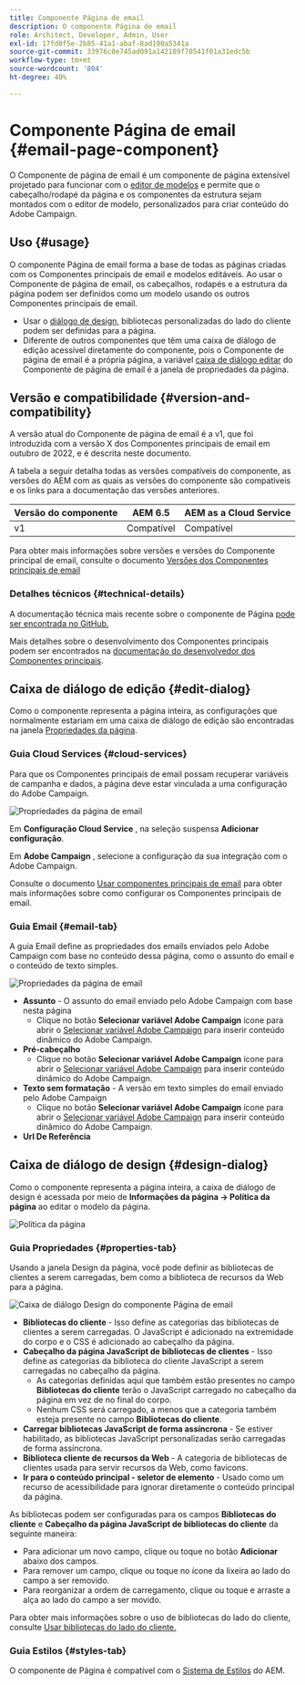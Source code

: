 ```yaml
---
title: Componente Página de email
description: O componente Página de email
role: Architect, Developer, Admin, User
exl-id: 17fd0f5e-2b85-41a1-abaf-8ad190a5341a
source-git-commit: 33976c0e745ad091a142109f70541f01a31edc5b
workflow-type: tm+mt
source-wordcount: '804'
ht-degree: 40%

---
```



# Componente Página de email {#email-page-component}

O Componente de página de email é um componente de página extensível projetado para funcionar com o [editor de modelos](https://experienceleague.adobe.com/docs/experience-manager-cloud-service/sites/authoring/features/templates.html?lang=pt-BR) e permite que o cabeçalho/rodapé da página e os componentes da estrutura sejam montados com o editor de modelo, personalizados para criar conteúdo do Adobe Campaign.

## Uso {#usage}

O componente Página de email forma a base de todas as páginas criadas com os Componentes principais de email e modelos editáveis. Ao usar o Componente de página de email, os cabeçalhos, rodapés e a estrutura da página podem ser definidos como um modelo usando os outros Componentes principais de email.

* Usar o [diálogo de design,](#design-dialog) bibliotecas personalizadas do lado do cliente podem ser definidas para a página.
* Diferente de outros componentes que têm uma caixa de diálogo de edição acessível diretamente do componente, pois o Componente de página de email é a própria página, a variável [caixa de diálogo editar](#edit-dialog) do Componente de página de email é a janela de propriedades da página.

## Versão e compatibilidade {#version-and-compatibility}

A versão atual do Componente de página de email é a v1, que foi introduzida com a versão X dos Componentes principais de email em outubro de 2022, e é descrita neste documento.

A tabela a seguir detalha todas as versões compatíveis do componente, as versões do AEM com as quais as versões do componente são compatíveis e os links para a documentação das versões anteriores.

| Versão do componente | AEM 6.5 | AEM as a Cloud Service |
|---|---|---|
| v1 | Compatível | Compatível |

Para obter mais informações sobre versões e versões do Componente principal de email, consulte o documento [Versões dos Componentes principais de email](/help/email/versions.md)

### Detalhes técnicos {#technical-details}

A documentação técnica mais recente sobre o componente de Página [pode ser encontrada no GitHub.](https://adobe.com/go/aem_cmp_tech_email_page_v1)

Mais detalhes sobre o desenvolvimento dos Componentes principais podem ser encontrados na [documentação do desenvolvedor dos Componentes principais](/help/developing/overview.md).

## Caixa de diálogo de edição {#edit-dialog}

Como o componente representa a página inteira, as configurações que normalmente estariam em uma caixa de diálogo de edição são encontradas na janela [Propriedades da página](https://experienceleague.adobe.com/docs/experience-manager-cloud-service/sites/authoring/fundamentals/page-properties.html?lang=pt-BR).

### Guia Cloud Services {#cloud-services}

Para que os Componentes principais de email possam recuperar variáveis de campanha e dados, a página deve estar vinculada a uma configuração do Adobe Campaign.

![Propriedades da página de email](/help/email/assets/email-page-properties.png)

Em **Configuração Cloud Service** , na seleção suspensa **Adicionar configuração**.

Em **Adobe Campaign** , selecione a configuração da sua integração com o Adobe Campaign.

Consulte o documento [Usar componentes principais de email](/help/email/using.md) para obter mais informações sobre como configurar os Componentes principais de email.

### Guia Email {#email-tab}

A guia Email define as propriedades dos emails enviados pelo Adobe Campaign com base no conteúdo dessa página, como o assunto do email e o conteúdo de texto simples.

![Propriedades da página de email](/help/email/assets/email-page-properties-email.png)

* **Assunto** - O assunto do email enviado pelo Adobe Campaign com base nesta página
   * Clique no botão **Selecionar variável Adobe Campaign** ícone para abrir o [Selecionar variável Adobe Campaign](/help/email/campaign-variables.md) para inserir conteúdo dinâmico do Adobe Campaign.
* **Pré-cabeçalho**
   * Clique no botão **Selecionar variável Adobe Campaign** ícone para abrir o [Selecionar variável Adobe Campaign](/help/email/campaign-variables.md) para inserir conteúdo dinâmico do Adobe Campaign.
* **Texto sem formatação** - A versão em texto simples do email enviado pelo Adobe Campaign
   * Clique no botão **Selecionar variável Adobe Campaign** ícone para abrir o [Selecionar variável Adobe Campaign](/help/email/campaign-variables.md) para inserir conteúdo dinâmico do Adobe Campaign.
* **Url De Referência**

## Caixa de diálogo de design {#design-dialog}

Como o componente representa a página inteira, a caixa de diálogo de design é acessada por meio de **Informações da página -> Política da página** ao editar o modelo da página.

![Política da página](/help/assets/page-policy.png)

### Guia Propriedades {#properties-tab}

Usando a janela Design da página, você pode definir as bibliotecas de clientes a serem carregadas, bem como a biblioteca de recursos da Web para a página.

![Caixa de diálogo Design do componente Página de email](/help/email/assets/email-page-design.png)

* **Bibliotecas do cliente** - Isso define as categorias das bibliotecas de clientes a serem carregadas. O JavaScript é adicionado na extremidade do corpo e o CSS é adicionado ao cabeçalho da página.
* **Cabeçalho da página JavaScript de bibliotecas de clientes** - Isso define as categorias da biblioteca do cliente JavaScript a serem carregadas no cabeçalho da página.
   * As categorias definidas aqui que também estão presentes no campo **Bibliotecas do cliente** terão o JavaScript carregado no cabeçalho da página em vez de no final do corpo.
   * Nenhum CSS será carregado, a menos que a categoria também esteja presente no campo **Bibliotecas do cliente**.
* **Carregar bibliotecas JavaScript de forma assíncrona** - Se estiver habilitado, as bibliotecas JavaScript personalizadas serão carregadas de forma assíncrona.
* **Biblioteca cliente de recursos da Web** - A categoria de bibliotecas de clientes usada para servir recursos da Web, como favicons.
* **Ir para o conteúdo principal - seletor de elemento** - Usado como um recurso de acessibilidade para ignorar diretamente o conteúdo principal da página.

As bibliotecas podem ser configuradas para os campos **Bibliotecas do cliente** e **Cabeçalho da página JavaScript de bibliotecas do cliente** da seguinte maneira:

* Para adicionar um novo campo, clique ou toque no botão **Adicionar** abaixo dos campos.
* Para remover um campo, clique ou toque no ícone da lixeira ao lado do campo a ser removido.
* Para reorganizar a ordem de carregamento, clique ou toque e arraste a alça ao lado do campo a ser movido.

Para obter mais informações sobre o uso de bibliotecas do lado do cliente, consulte [Usar bibliotecas do lado do cliente.](https://helpx.adobe.com/br/experience-manager/6-5/sites/developing/using/clientlibs.html)

### Guia Estilos {#styles-tab}

O componente de Página é compatível com o [Sistema de Estilos](/help/get-started/authoring.md#component-styling) do AEM.
